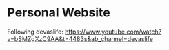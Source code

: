 # Personal Website

Following devaslife: https://www.youtube.com/watch?v=bSMZgXzC9AA&t=4483s&ab_channel=devaslife